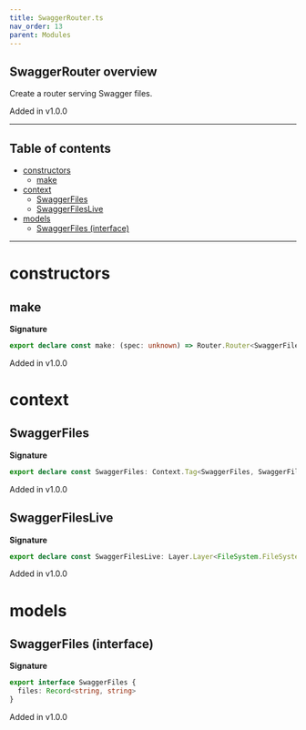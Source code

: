 ```yaml
---
title: SwaggerRouter.ts
nav_order: 13
parent: Modules
---
```


## SwaggerRouter overview

Create a router serving Swagger files.

Added in v1.0.0

---

<h2 class="text-delta">Table of contents</h2>

- [constructors](#constructors)
  - [make](#make)
- [context](#context)
  - [SwaggerFiles](#swaggerfiles)
  - [SwaggerFilesLive](#swaggerfileslive)
- [models](#models)
  - [SwaggerFiles (interface)](#swaggerfiles-interface)

---

# constructors

## make

**Signature**

```ts
export declare const make: (spec: unknown) => Router.Router<SwaggerFiles, never>
```

Added in v1.0.0

# context

## SwaggerFiles

**Signature**

```ts
export declare const SwaggerFiles: Context.Tag<SwaggerFiles, SwaggerFiles>
```

Added in v1.0.0

## SwaggerFilesLive

**Signature**

```ts
export declare const SwaggerFilesLive: Layer.Layer<FileSystem.FileSystem | Path.Path, never, SwaggerFiles>
```

Added in v1.0.0

# models

## SwaggerFiles (interface)

**Signature**

```ts
export interface SwaggerFiles {
  files: Record<string, string>
}
```

Added in v1.0.0
